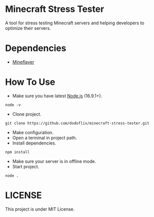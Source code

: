 # Minecraft Stress Tester
A tool for stress testing Minecraft servers and helping developers to optimize their servers.

# Dependencies
- [Mineflayer](https://github.com/PrismarineJS/mineflayer)

# How To Use
- Make sure you have latest [Node.js](https://nodejs.org/en/) (16.9.1+).
```
node -v
```
- Clone project.
```
git clone https://github.com/dodoflix/minecraft-stress-tester.git
```
- Make configuration.
- Open a terminal in project path.
- Install dependencies.
```
npm install
```
- Make sure your server is in offline mode.
- Start project.
```
node .
```

# LICENSE
This project is under MIT License.
